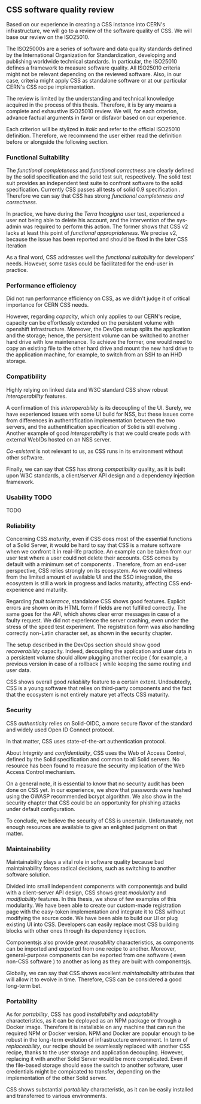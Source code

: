<!--
 - TODO ADD Illustration ( see assests in report folder )
 - TODO: add two components not tested
 - TODO:
   - by any means able to do after 5month in a position to do  full exhaustive ISO25010 of CSS. But we can show what in our experience has been in favor of disfor of each of the given criteria.
 -  - review different models of soft quality review
 - a few critera from iso25010 taken
 - added community critera since open source project
 3 level of complexity :
  - standalone CSS
  - CSS ecosystem
  - CERN's recipe
-->


## CSS software quality review

Based on our experience in creating a CSS instance into CERN's infrastructure, we will go to a review of the software quality of CSS. We will base our review on the ISO25010.

The ISO25000s are a series of software and data quality standards defined by the International Organization for Standardization, developing and publishing worldwide technical standards. In particular, the ISO25010 defines a framework to measure software quality. All ISO25010 criteria might not be relevant depending on the reviewed software. Also, in our case, criteria might apply CSS as standalone software or at our particular CERN's CSS recipe implementation.

The review is limited by the understanding and technical knowledge acquired in the process of this thesis. Therefore, it is by any means a complete and exhaustive ISO25010 review. We will, for each criterion, advance factual arguments in favor or disfavor based on our experience. 

Each criterion will be stylized in *italic* and refer to the official ISO25010 definition. Therefore, we recommend the user either read the definition before or alongside the following section.

### Functional Suitability


The *functional completeness* and *functional correctness* are clearly defined by the solid specification and the solid test suit, respectively. The solid test suit provides an independent test suite to confront software to the solid specification. Currently CSS passes all tests of solid 0.9 specification <!-- TODO REF -->. Therefore we can say that CSS has strong  *functional completeness and correctness*. 

<!-- Only concern CSS as a standalone server, need redo test for specific implementation of CERN  -->

In practice, we have during the *Terra Incogigna* user test,  experienced a user not being able to delete his account, and the intervention of the sys-admin was required to perform this action<!-- TODO ADD ref gh issue -->. The former shows that CSS v2 lacks at least this point of *functional appropriateness*. We precise v2, because the issue has been reported and should be fixed in the later CSS iteration <!-- TODO REF -->

<!-- TODO NEED to split we instance and CSS standalone -->

<!-- Conserning CSS3 see https://github.com/CommunitySolidServer/CommunitySolidServer/discussions/1234 -->

<!-- https://github.com/solid/test-suite
 -->
<!-- TODO: Even if CSS has a very minimaliste UI, has it encorage the decoupling of the UI, we would expect account deletion form this minimal UI. -->

As a final word, CSS addresses well the *functional suitability* for developers' needs. However, some tasks could be facilitated for the end-user in practice.

### Performance efficiency 
<!-- 
CSS time behaviour show decent result as shown in section TODO ram_vs_disc.:

compared to solidcommunity.net
compared to raw express

build: link github issue
 - memory
 - storage
run:
 - memory storage

    -> TODO run stress test, response time, ressource utilisation
    -> try to make it crash
    -> no benchmark available TODO: REF RUBENS
 -->

Did not run performance efficiency on CSS, as we didn't judge it of critical importance for CERN CSS needs. <!-- TODO REWRITE -->

However, regarding *capacity*, which only applies to our CERN's recipe, capacity can be effortlessly extended on the persistent volume with openshift infrastructure. Moreover, the DevOps setup splits the application and the storage; hence, the persistent volume can be switched to another hard drive with low maintenance. To achieve the former, one would need to copy an existing file to the other hard drive and mount the new hard drive to the application machine, for example, to switch from an SSH  to an HHD storage.

<!-- TODO: install test Performance -->

### Compatibility

Highly relying on linked data and W3C standard CSS show robust *interoperability* features.
<!-- TODO also API -->
A confirmation of this *interoperability* is its decoupling of the UI. Surely, we have experienced issues with some UI build for NSS, but these issues come from differences in authentification implementation between the two servers, and the authentification specification of Solid is still evolving <!--. Solid is still in an experimental phase and not widely used for production, therefore backward compatibility might not be importante.  [ TODO REF RUBEN ] -->. Another example of good *interoperability* is that we could create pods with external WebIDs hosted on an NSS server. <!-- [ TODO easytoken] -->



*Co-existent* is not relevant to us, as CSS runs in its environment without other software.

Finally, we can say that CSS has strong *compatibility* quality, as it is built upon W3C standards, a client/server API design and a dependency injection framework.

### Usability TODO

TODO

<!-- 
#### for users: would require advance UI tests
Terra Incogigna

 - Appropriateness recognizability
   -> user test: can I delete file from penny?
 - Learnability
   -> user test: user able to performe task without help?
 - Operability
   -> Depends on the UI,to hard to mesur
 - User error protection. Degree to which a system protects users against making errors.
   -> allow user to do everything with their data: can be dangerous
   -> no mechanisme to prevent user from deleting sensitive data, except "typing the name of the file"
   -> no protection against wrong authorisation
 
 - User interface aesthetics
   - need user test
 - Accessibility
   - find w3c accessibility test?

#### for developsers

 - Learnability
   - poor doc for CSS
   - doc WIP for components.js
   - components.js important part of learning
   - good doc on linked data, jsonld and other requirement
   -> user test: user able to performe task without help?
 -->

### Reliability

Concerning CSS *maturity*, even if CSS does most of the essential functions of a Solid Server, it would be hard to say that CSS is a mature software when we confront it in real-life practice. An example can be taken from our user test where a user could not delete their accounts. CSS comes by default with a minimum set of components <!-- at the total opposite of SolidOs ( that powers `solidcommunity.net` ), which contains a full set of built-in features TODO: solidos not a server -->. Therefore, from an end-user perspective, CSS relies strongly on its ecosystem. As we could witness from the limited amount of available UI and the SSO integration, the ecosystem is still a work in progress and lacks maturity, affecting CSS end-experience and maturity. <!--On the bright side, with the growing enthusiasm  [TODO REF MAria slide] around solid, time seems to be the only factor ... solving previouslly stated issue. TODO REWRITE . Can blame CSS youth for that, should be -->

<!-- - Availability
    - TODO test availabilty on CERN's CSS ( bot )
    - TODO add screenshots
 -->
Regarding *fault tolerance*, standalone CSS shows good features. Explicit errors are shown on its HTML form if fields are not fulfilled correctly. The same goes for the API, which shows clear error messages in case of a faulty request. We did not experience the server crashing, even under the stress of the speed test experiment. <!-- TODO should be further stress test , might be done by solid lab ( add ref ) --> The registration form was also handling correctly non-Latin character set, as shown in the security chapter<!-- [TODO security chapter] -->.

The setup described in the DevOps <!-- [TODO devops] --> section should show good *recoverability* capacity. Indeed, decoupling the application and user data in a persistent volume should allow plugging another recipe ( for example, a previous version in case of a rollback ) while keeping the same routing and user data. 

CSS shows overall good *reliability* feature to a certain extent. Undoubtedly, CSS is a young software that relies on third-party components and the fact that the ecosystem is not entirely mature yet affects CSS maturity.


### Security

CSS *authenticity* relies on Solid-OIDC, a more secure flavor of the standard and widely used Open ID Connect protocol.
<!--  TODO CSS benefice from OIDC experience and popularity [https://trends.builtwith.com/widgets/Keycloak][https://trends.builtwith.com/docinfo/OpenID] -->
In that matter, CSS uses state-of-the-art authentication protocol.
<!-- TODO compare to NSS -->

About *integrity* and *confidentiality*, CSS uses the Web of Access Control, defined by the Solid specification and common to all Solid servers. <!-- TODO Therefore cannot demarquer from other apps
 --> No resource has been found to measure the security implication of the Web Access Control mechanism.
 
<!-- Accountability minmal Logs are kept by CSS 
 -->

On a general note, it is essential to know that no security audit has been done on CSS yet. In our experience, we show that passwords were hashed using the OWASP recommended bcrypt algorithm. We also show in the security chapter<!-- [TODO security chapter] --> that CSS could be an opportunity for phishing attacks under default configuration. 

<!-- bcrypt password -->

<!-- 
TODO brute force registration, login 
 -->
 To conclude, we believe the security of CSS is uncertain. Unfortunately, not enough resources are available to give an enlighted judgment on that matter. <!-- TODO however should be safe if deployed to trusted crowded of users -->

### Maintainability

Maintainability plays a vital role in software quality because bad maintainability forces radical decisions, such as switching to another software solution.

Divided into small independent components with componentsjs and build with a client-server API design, CSS shows great *modularity* and *modifiability* features. 
In this thesis, we show of few examples of this modularity. We have been able to create our custom-made registration page with the easy-token implementation and integrate it to CSS without modifying the source code. We have been able to build our UI or plug existing UI into CSS. Developers can easily replace most CSS building blocks with other ones through its dependency injection.


Componentsjs also provide great *reusability* characteristics, as components can be imported and exported from one recipe to another. Moreover, general-purpose components can be exported from one software ( even non-CSS software ) to another as long as they are built with componentsjs.


<!-- *Testability* hard to test compatibility with other component ( UI for eg. ) highly configurable software => one test would require to be test on every configuration combination.
 -->
<!-- TODO testability and Analysability
 -->

 Globally, we can say that CSS shows excellent *maintainability* attributes that will allow it to evolve in time. Therefore, CSS can be considered a good long-term bet.


### Portability

As for *portability*, CSS has good *installability* and *adaptability* characteristics, as it can be deployed as an NPM package or through a Docker image. Therefore it is installable on any machine that can run the required NPM or Docker version. NPM and Docker are popular enough to be robust in the long-term evolution of infrastructure environment. In term of *replaceability*, our recipe should be seamlessly replaced with another CSS recipe, thanks to the user storage and application decoupling. However, replacing it with another Solid Server would be more complicated. Even if the file-based storage should ease the switch to another software, user credentials might be compicated to transfer, depending on the implementation of the other Solid server.
<!--  -> Replaceability:
   -> user: with IDP POd based on standard, easy to switch to another Solid server.
   ->
 -->

CSS shows substantial *portability* characteristic, as it can be easily installed and transferred to various environments.




[^iso25000.com]: https://iso25000.com/index.php/en/iso-25000-standards/iso-25010


